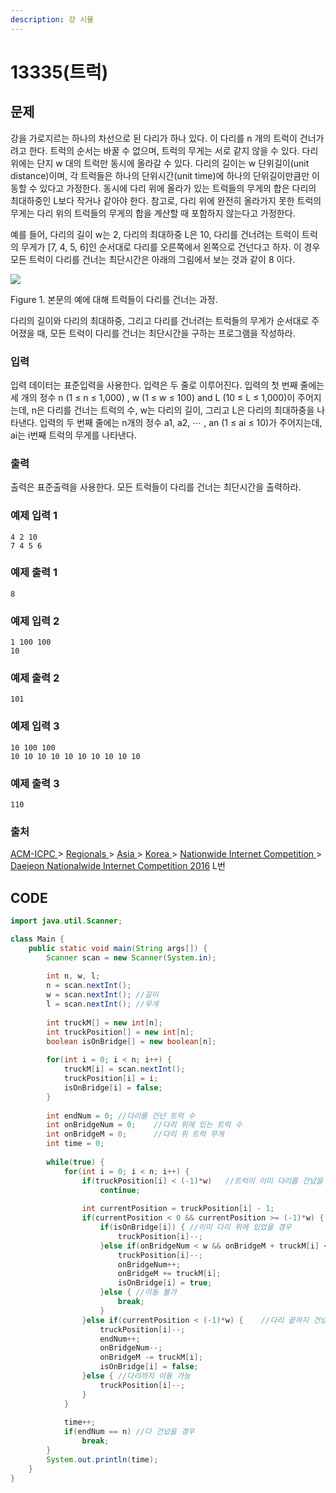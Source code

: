 ```yaml
---
description: 걍 시뮬
---
```


# 13335\(트럭\)

## 문제

강을 가로지르는 하나의 차선으로 된 다리가 하나 있다. 이 다리를 n 개의 트럭이 건너가려고 한다. 트럭의 순서는 바꿀 수 없으며, 트럭의 무게는 서로 같지 않을 수 있다. 다리 위에는 단지 w 대의 트럭만 동시에 올라갈 수 있다. 다리의 길이는 w 단위길이\(unit distance\)이며, 각 트럭들은 하나의 단위시간\(unit time\)에 하나의 단위길이만큼만 이동할 수 있다고 가정한다. 동시에 다리 위에 올라가 있는 트럭들의 무게의 합은 다리의 최대하중인 L보다 작거나 같아야 한다. 참고로, 다리 위에 완전히 올라가지 못한 트럭의 무게는 다리 위의 트럭들의 무게의 합을 계산할 때 포함하지 않는다고 가정한다.

예를 들어, 다리의 길이 w는 2, 다리의 최대하중 L은 10, 다리를 건너려는 트럭이 트럭의 무게가 \[7, 4, 5, 6\]인 순서대로 다리를 오른쪽에서 왼쪽으로 건넌다고 하자. 이 경우 모든 트럭이 다리를 건너는 최단시간은 아래의 그림에서 보는 것과 같이 8 이다.

![](https://onlinejudgeimages.s3-ap-northeast-1.amazonaws.com/problem/13335/1.png)

Figure 1. 본문의 예에 대해 트럭들이 다리를 건너는 과정.

다리의 길이와 다리의 최대하중, 그리고 다리를 건너려는 트럭들의 무게가 순서대로 주어졌을 때, 모든 트럭이 다리를 건너는 최단시간을 구하는 프로그램을 작성하라.

### 입력

입력 데이터는 표준입력을 사용한다. 입력은 두 줄로 이루어진다. 입력의 첫 번째 줄에는 세 개의 정수 n \(1 ≤ n ≤ 1,000\) , w \(1 ≤ w ≤ 100\) and L \(10 ≤ L ≤ 1,000\)이 주어지는데, n은 다리를 건너는 트럭의 수, w는 다리의 길이, 그리고 L은 다리의 최대하중을 나타낸다. 입력의 두 번째 줄에는 n개의 정수 a1, a2, ⋯ , an \(1 ≤ ai ≤ 10\)가 주어지는데, ai는 i번째 트럭의 무게를 나타낸다.

### 출력

출력은 표준출력을 사용한다. 모든 트럭들이 다리를 건너는 최단시간을 출력하라.

### 예제 입력 1

```text
4 2 10
7 4 5 6
```

### 예제 출력 1

```text
8
```

### 예제 입력 2

```text
1 100 100
10
```

### 예제 출력 2

```text
101
```

### 예제 입력 3

```text
10 100 100
10 10 10 10 10 10 10 10 10 10
```

### 예제 출력 3

```text
110
```

### 출처

[ACM-ICPC ](https://www.acmicpc.net/category/1)&gt; [Regionals ](https://www.acmicpc.net/category/7)&gt; [Asia ](https://www.acmicpc.net/category/42)&gt; [Korea ](https://www.acmicpc.net/category/211)&gt; [Nationwide Internet Competition ](https://www.acmicpc.net/category/256)&gt; [Daejeon Nationalwide Internet Competition 2016](https://www.acmicpc.net/category/detail/1528) L번

## CODE

```java
import java.util.Scanner;

class Main {
	public static void main(String args[]) {
		Scanner scan = new Scanner(System.in);
		
		int n, w, l;
		n = scan.nextInt();
		w = scan.nextInt();	//길이
		l = scan.nextInt();	//무게
		
		int truckM[] = new int[n];
		int truckPosition[] = new int[n];
		boolean isOnBridge[] = new boolean[n];
		
		for(int i = 0; i < n; i++) {
			truckM[i] = scan.nextInt();
			truckPosition[i] = i;
			isOnBridge[i] = false;
		}
		
		int endNum = 0;	//다리를 건넌 트럭 수
		int onBridgeNum = 0;	//다리 위에 있는 트럭 수
		int onBridgeM = 0;		//다리 위 트럭 무게
		int time = 0;
		
		while(true) {
			for(int i = 0; i < n; i++) {
				if(truckPosition[i] < (-1)*w)	//트럭이 이미 다리를 건넜을 경우
					continue;
				
				int currentPosition = truckPosition[i] - 1;
				if(currentPosition < 0 && currentPosition >= (-1)*w) {	//이동시 다리 위일 경우
					if(isOnBridge[i]) {	//이미 다리 위에 있었을 경우
						truckPosition[i]--;
					}else if(onBridgeNum < w && onBridgeM + truckM[i] <= l) {	//다리 위로 이동 가능할 경우
						truckPosition[i]--;
						onBridgeNum++;
						onBridgeM += truckM[i];
						isOnBridge[i] = true;
					}else {	//이동 불가
						break;
					}
				}else if(currentPosition < (-1)*w) {	//다리 끝까지 건넜을 경우
					truckPosition[i]--;
					endNum++;
					onBridgeNum--;
					onBridgeM -= truckM[i];
					isOnBridge[i] = false;
				}else {	//다리까지 이동 가능
					truckPosition[i]--;
				}
			}
			
			time++;
			if(endNum == n)	//다 건넜을 경우
				break;
		}
		System.out.println(time);
	}
}

```

